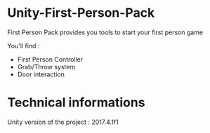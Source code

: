 # Unity-First-Person-Pack
First Person Pack provides you tools to start your first person game

You'll find :

- First Person Controller
- Grab/Throw system
- Door interaction

# Technical informations
Unity version of the project : 2017.4.1f1
